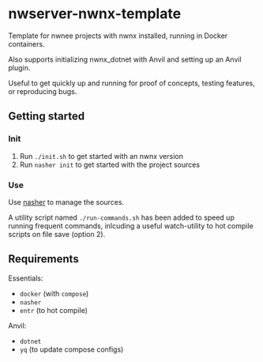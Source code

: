 # nwserver-nwnx-template

Template for nwnee projects with nwnx installed, running in Docker containers.

Also supports initializing nwnx_dotnet with Anvil and setting up an Anvil plugin.

Useful to get quickly up and running for proof of concepts, testing features, or reproducing bugs.

## Getting started

### Init

1. Run `./init.sh` to get started with an nwnx version
1. Run `nasher init` to get started with the project sources

### Use

Use [nasher](https://github.com/squattingmonk/nasher) to manage the sources.

A utility script named `./run-commands.sh` has been added to speed up running frequent commands, inlcuding a useful watch-utility to hot compile scripts on file save (option 2).

## Requirements

Essentials:

- `docker` (with `compose`)
- `nasher`
- `entr` (to hot compile)

Anvil:

- `dotnet`
- `yq` (to update compose configs)
